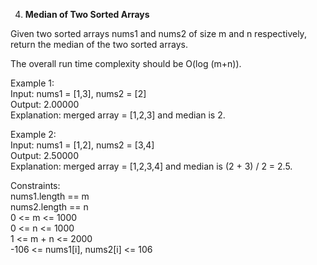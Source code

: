 4. **Median of Two Sorted Arrays**

Given two sorted arrays nums1 and nums2 of size m and n respectively, return the median of the two sorted arrays.<br>

The overall run time complexity should be O(log (m+n)).<br>

Example 1:<br>
Input: nums1 = [1,3], nums2 = [2]<br>
Output: 2.00000<br>
Explanation: merged array = [1,2,3] and median is 2.<br>

Example 2:<br>
Input: nums1 = [1,2], nums2 = [3,4]<br>
Output: 2.50000<br>
Explanation: merged array = [1,2,3,4] and median is (2 + 3) / 2 = 2.5.<br>

Constraints:<br>
nums1.length == m<br>
nums2.length == n<br>
0 <= m <= 1000<br>
0 <= n <= 1000<br>
1 <= m + n <= 2000<br>
-106 <= nums1[i], nums2[i] <= 106
